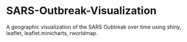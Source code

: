 # SARS-Outbreak-Visualization
A geographic visualization of the SARS Oubtreak over time using shiny, leaflet, leaflet.minicharts, rworldmap. 
